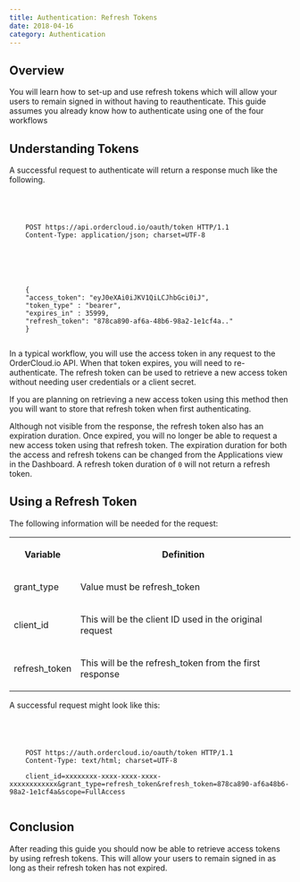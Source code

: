 ```yaml
---
title: Authentication: Refresh Tokens
date: 2018-04-16
category: Authentication
---
```



## Overview

You will learn how to set-up and use refresh tokens which will allow your
users to remain signed in without having to reauthenticate. This guide assumes
you already know how to authenticate using one of the four workflows

##  Understanding Tokens

A successful request to authenticate will return a response much like the
following.

```


    
    
    POST https://api.ordercloud.io/oauth/token HTTP/1.1
    Content-Type: application/json; charset=UTF-8
    

```



```


    
    
    {
    "access_token": "eyJ0eXAi0iJKV1QiLCJhbGci0iJ",
    "token_type" : "bearer",
    "expires_in" : 35999,
    "refresh_token": "878ca890-af6a-48b6-98a2-1e1cf4a.."
    }
    

```



In a typical workflow, you will use the access token in any request to the
OrderCloud.io API. When that token expires, you will need to re-authenticate.
The refresh token can be used to retrieve a new access token without needing
user credentials or a client secret.

If you are planning on retrieving a new access token using this method then
you will want to store that refresh token when first authenticating.

Although not visible from the response, the refresh token also has an
expiration duration. Once expired, you will no longer be able to request a new
access token using that refresh token. The expiration duration for both the
access and refresh tokens can be changed from the Applications view in the
Dashboard. A refresh token duration of `0` will not return a refresh token.

##  Using a Refresh Token

The following information will be needed for the request:



  
<table>  
<tr>  
<th>

Variable

</th>  
<th>

Definition

</th> </tr>  
<tr>  
<td>

grant_type

</td>  
<td>

Value must be refresh_token

</td> </tr>  
<tr>  
<td>

client_id

</td>  
<td>

This will be the client ID used in the original request

</td> </tr>  
<tr>  
<td>

refresh_token

</td>  
<td>

This will be the refresh_token from the first response

</td> </tr> </table>

A successful request might look like this:

```


    
    
    POST https://auth.ordercloud.io/oauth/token HTTP/1.1
    Content-Type: text/html; charset=UTF-8
    
    client_id=xxxxxxxx-xxxx-xxxx-xxxx-xxxxxxxxxxxx&grant_type=refresh_token&refresh_token=878ca890-af6a48b6-98a2-1e1cf4a&scope=FullAccess
    

```



##  Conclusion

After reading this guide you should now be able to retrieve access tokens by
using refresh tokens. This will allow your users to remain signed in as long
as their refresh token has not expired.

